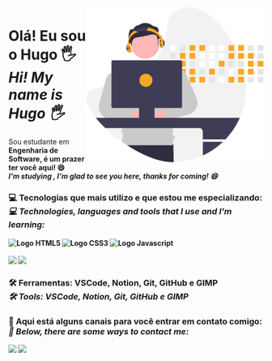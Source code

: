 <img src="https://github.com/HugoCamposArimathea/HugoCamposArimathea/blob/main/undraw_Developer_activity_re_39tg.svg" alt="Ilustração de Desenvolvedor trabalhando" style="width: 350px; margin: auto;" align="right">

# Olá! Eu sou o Hugo 🖐 <br> <em>Hi! My name is Hugo 🖐</em>

Sou estudante em <strong>Engenharia de Software<strong>, é um prazer ter você aqui! 😄 <br> <em>I'm studying <Software Engineering>, I'm glad to see you here, thanks for coming! 😄</em>

### 💻 Tecnologias que mais utilizo e que estou me especializando: <br> <em>💻 Technologies, languages and tools that I use and I'm learning: </em>
<div style="display: inline_block">
  <img align="center" alt="Logo HTML5" src="https://img.shields.io/badge/HTML5-E34F26?style=for-the-badge&logo=html5&logoColor=white"/>
  <img align="center" alt="Logo CSS3" src="https://img.shields.io/badge/CSS3-1572B6?style=for-the-badge&logo=css3&logoColor=white"/>
  <img align="center" alt="Logo Javascript" src="https://img.shields.io/badge/JavaScript-F7DF1E?style=for-the-badge&logo=javascript&logoColor=black"/>
</div><br>
 
<img height="160em" src="https://github-readme-stats.vercel.app/api?username=HugoCamposArimathea&show_icons=true&theme=day-yellow&include_all_commits=true&count_private=true&hide_title=true">
<img height="160em" src="https://github-readme-stats.vercel.app/api/top-langs/?username=HugoCamposArimathea&layout=compact&langs_count=16&theme=day-purple&hide_title=true">
</div>


### 🛠 Ferramentas: <strong>VSCode, Notion, Git, GitHub e GIMP</strong> <br> <em>🛠 Tools: <strong>VSCode, Notion, Git, GitHub e GIMP</strong></em>

### 📧 Aqui está alguns canais para você entrar em contato comigo: <br> <em>📧 Below, there are some ways to contact me:</em>
<div>
  <a href = "mailto: hugocamposarimathea@gmail.com"><img src="https://img.shields.io/badge/Gmail-D14836?style=for-the-badge&logo=gmail&logoColor=white" target="_blank"></a>
  <a href="https://www.linkedin.com/in/hugocamposarimathea" target="_blank"><img src="https://img.shields.io/badge/LinkedIn-0077B5?style=for-the-badge&logo=linkedin&logoColor=white" target="_blank"></a> 
</div>

